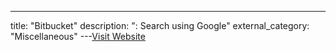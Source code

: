 ---
title: "Bitbucket"
description: ":  Search using Google"
external_category: "Miscellaneous"
---[Visit Website](https://www.google.com/search?q=site:bitbucket.org&q=%3Ckeyword%3E)


